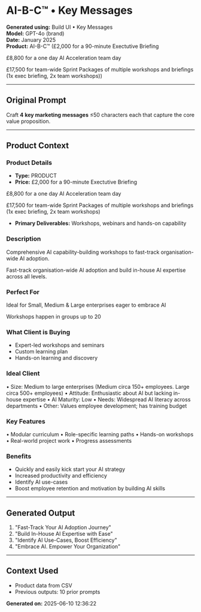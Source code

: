 # AI-B-C™ • Key Messages

**Generated using:** Build UI • Key Messages  
**Model:** GPT-4o (brand)  
**Date:** January 2025  
**Product:** AI-B-C™ (£2,000 for a 90-minute Exectutive Briefing

£8,800 for a one day AI Acceleration team day

£17,500 for team-wide Sprint Packages of multiple workshops and briefings  (1x exec briefing, 2x team workshops))

---

## Original Prompt
Craft **4 key marketing messages** ≤50 characters each that capture the core value proposition.

---

## Product Context

### **Product Details**
- **Type:** PRODUCT
- **Price:** £2,000 for a 90-minute Exectutive Briefing

£8,800 for a one day AI Acceleration team day

£17,500 for team-wide Sprint Packages of multiple workshops and briefings  (1x exec briefing, 2x team workshops)
- **Primary Deliverables:** Workshops, webinars and hands-on capability

### **Description**
Comprehensive AI capability-building workshops to fast-track organisation-wide AI adoption.

Fast-track organisation-wide AI adoption and build in-house AI expertise across all levels.

### **Perfect For**
Ideal for Small, Medium & Large enterprises eager to embrace AI

Workshops happen in groups up to 20

### **What Client is Buying**
- Expert-led workshops and seminars  
- Custom learning plan
- Hands-on learning and discovery

### **Ideal Client**
• Size: Medium to large enterprises (Medium circa 150+ employees. Large circa 500+ employees) 
• Attitude: Enthusiastic about AI but lacking in-house expertise 
• AI Maturity: Low 
• Needs: Widespread AI literacy across departments 
• Other: Values employee development; has training budget

### **Key Features**
• Modular curriculum 
• Role-specific learning paths 
• Hands-on workshops 
• Real-world project work 
• Progress assessments

### **Benefits**
- Quickly and easily kick start your AI strategy
- Increased productivity and efficiency
- Identify AI use-cases
- Boost employee retention and motivation by building AI skills

---

## Generated Output

1. "Fast-Track Your AI Adoption Journey"
2. "Build In-House AI Expertise with Ease"
3. "Identify AI Use-Cases, Boost Efficiency"
4. "Embrace AI. Empower Your Organization"

---

## Context Used
- Product data from CSV
- Previous outputs: 10 prior prompts

**Generated on:** 2025-06-10 12:36:22
